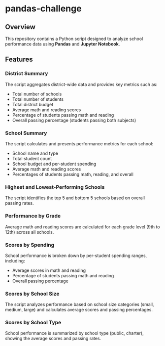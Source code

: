 # pandas-challenge

## Overview

This repository contains a Python script designed to analyze school performance data using **Pandas** and **Jupyter Notebook**. 

## Features

### District Summary
The script aggregates district-wide data and provides key metrics such as:
- Total number of schools
- Total number of students
- Total district budget
- Average math and reading scores
- Percentage of students passing math and reading
- Overall passing percentage (students passing both subjects)

### School Summary
The script calculates and presents performance metrics for each school:
- School name and type
- Total student count
- School budget and per-student spending
- Average math and reading scores
- Percentages of students passing math, reading, and overall

### Highest and Lowest-Performing Schools
The script identifies the top 5 and bottom 5 schools based on overall passing rates.

### Performance by Grade
Average math and reading scores are calculated for each grade level (9th to 12th) across all schools.

### Scores by Spending
School performance is broken down by per-student spending ranges, including:
- Average scores in math and reading
- Percentage of students passing math and reading
- Overall passing percentage

### Scores by School Size
The script analyzes performance based on school size categories (small, medium, large) and calculates average scores and passing percentages.

### Scores by School Type
School performance is summarized by school type (public, charter), showing the average scores and passing rates.